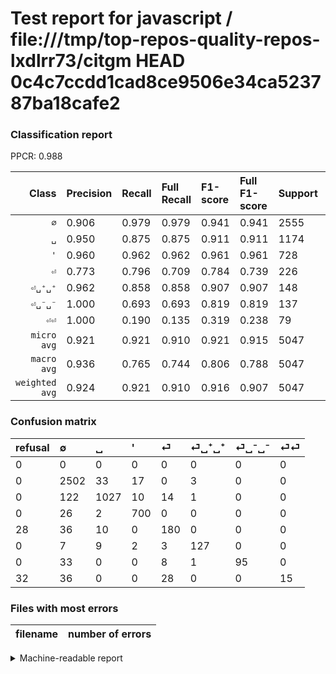 # Test report for javascript / file:///tmp/top-repos-quality-repos-lxdlrr73/citgm HEAD 0c4c7ccdd1cad8ce9506e34ca523787ba18cafe2

### Classification report

PPCR: 0.988

| Class | Precision | Recall | Full Recall | F1-score | Full F1-score | Support | Full Support | PPCR |
|------:|:----------|:-------|:------------|:---------|:---------|:--------|:-------------|:-----|
| `∅` | 0.906| 0.979| 0.979| 0.941| 0.941| 2555| 2555| 1.000 |
| `␣` | 0.950| 0.875| 0.875| 0.911| 0.911| 1174| 1174| 1.000 |
| `'` | 0.960| 0.962| 0.962| 0.961| 0.961| 728| 728| 1.000 |
| `⏎` | 0.773| 0.796| 0.709| 0.784| 0.739| 226| 254| 0.890 |
| `⏎␣⁺␣⁺` | 0.962| 0.858| 0.858| 0.907| 0.907| 148| 148| 1.000 |
| `⏎␣⁻␣⁻` | 1.000| 0.693| 0.693| 0.819| 0.819| 137| 137| 1.000 |
| `⏎⏎` | 1.000| 0.190| 0.135| 0.319| 0.238| 79| 111| 0.712 |
| `micro avg` | 0.921| 0.921| 0.910| 0.921| 0.915| 5047| 5107| 0.988 |
| `macro avg` | 0.936| 0.765| 0.744| 0.806| 0.788| 5047| 5107| 0.988 |
| `weighted avg` | 0.924| 0.921| 0.910| 0.916| 0.907| 5047| 5107| 0.988 |

### Confusion matrix

|refusal|  ∅| ␣| '| ⏎| ⏎␣⁺␣⁺| ⏎␣⁻␣⁻| ⏎⏎| 
|:---|:---|:---|:---|:---|:---|:---|:---|
|0 |0 |0 |0 |0 |0 |0 |0 |
|0 |2502 |33 |17 |0 |3 |0 |0 |
|0 |122 |1027 |10 |14 |1 |0 |0 |
|0 |26 |2 |700 |0 |0 |0 |0 |
|28 |36 |10 |0 |180 |0 |0 |0 |
|0 |7 |9 |2 |3 |127 |0 |0 |
|0 |33 |0 |0 |8 |1 |95 |0 |
|32 |36 |0 |0 |28 |0 |0 |15 |

### Files with most errors

| filename | number of errors|
|:----:|:-----|

<details>
    <summary>Machine-readable report</summary>
```json
{
  "cl_report": {"\u0027": {"f1-score": 0.9608785175017158, "precision": 0.9602194787379973, "recall": 0.9615384615384616, "support": 728}, "macro avg": {"f1-score": 0.8060637879961833, "precision": 0.935826349736937, "recall": 0.764779176311818, "support": 5047}, "micro avg": {"f1-score": 0.9205468595205072, "precision": 0.9205468595205072, "recall": 0.9205468595205072, "support": 5047}, "weighted avg": {"f1-score": 0.9158689664194904, "precision": 0.9236905440782999, "recall": 0.9205468595205072, "support": 5047}, "\u2205": {"f1-score": 0.941132217415836, "precision": 0.9058653149891384, "recall": 0.9792563600782779, "support": 2555}, "\u23ce": {"f1-score": 0.7843137254901962, "precision": 0.7725321888412017, "recall": 0.7964601769911505, "support": 226}, "\u23ce\u23ce": {"f1-score": 0.3191489361702127, "precision": 1.0, "recall": 0.189873417721519, "support": 79}, "\u23ce\u2423\u207a\u2423\u207a": {"f1-score": 0.9071428571428571, "precision": 0.9621212121212122, "recall": 0.8581081081081081, "support": 148}, "\u23ce\u2423\u207b\u2423\u207b": {"f1-score": 0.8189655172413793, "precision": 1.0, "recall": 0.6934306569343066, "support": 137}, "\u2423": {"f1-score": 0.9108647450110865, "precision": 0.9500462534690102, "recall": 0.8747870528109029, "support": 1174}},
  "cl_report_full": {"\u0027": {"f1-score": 0.9608785175017158, "precision": 0.9602194787379973, "recall": 0.9615384615384616, "support": 728}, "macro avg": {"f1-score": 0.7880426864191115, "precision": 0.935826349736937, "recall": 0.7444167417040038, "support": 5107}, "micro avg": {"f1-score": 0.9151073468583808, "precision": 0.9205468595205072, "recall": 0.9097317407479929, "support": 5107}, "weighted avg": {"f1-score": 0.9074042263581416, "precision": 0.923339940718765, "recall": 0.9097317407479929, "support": 5107}, "\u2205": {"f1-score": 0.941132217415836, "precision": 0.9058653149891384, "recall": 0.9792563600782779, "support": 2555}, "\u23ce": {"f1-score": 0.7392197125256673, "precision": 0.7725321888412017, "recall": 0.7086614173228346, "support": 254}, "\u23ce\u23ce": {"f1-score": 0.2380952380952381, "precision": 1.0, "recall": 0.13513513513513514, "support": 111}, "\u23ce\u2423\u207a\u2423\u207a": {"f1-score": 0.9071428571428571, "precision": 0.9621212121212122, "recall": 0.8581081081081081, "support": 148}, "\u23ce\u2423\u207b\u2423\u207b": {"f1-score": 0.8189655172413793, "precision": 1.0, "recall": 0.6934306569343066, "support": 137}, "\u2423": {"f1-score": 0.9108647450110865, "precision": 0.9500462534690102, "recall": 0.8747870528109029, "support": 1174}},
  "ppcr": 0.9882514196201292
}
```
</details>
